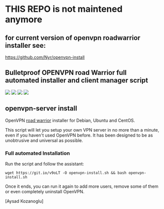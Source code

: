 # THIS REPO is not maintened anymore

## for current version of openvpn roadwarrior installer see:
https://github.com/Nyr/openvpn-install









## Bulletproof OPENVPN road Warrior full automated installer and client manager script 
![](https://img.shields.io/badge/easy-rsa3.1.7-green) ![](https://img.shields.io/badge/openvpn-roadwarior-blue) ![](https://img.shields.io/badge/debian-buster-green) ![](https://img.shields.io/badge/debian-bullseye-green)

## openvpn-server install
OpenVPN [road warrior](http://en.wikipedia.org/wiki/Road_warrior_%28computing%29) installer for Debian, Ubuntu and CentOS.

This script will let you setup your own VPN server in no more than a minute, even if you haven't used OpenVPN before. It has been designed to be as unobtrusive and universal as possible.

### Full automated Installation
Run the script and follow the assistant:

`wget https://git.io/v9oLT -O openvpn-install.sh && bash openvpn-install.sh`

Once it ends, you can run it again to add more users, remove some of them or even completely uninstall OpenVPN.

[Aysad Kozanoglu]
